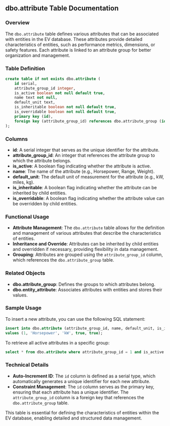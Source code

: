 ## dbo.attribute Table Documentation

### Overview

The `dbo.attribute` table defines various attributes that can be associated with entities in the EV database. These attributes provide detailed characteristics of entities, such as performance metrics, dimensions, or safety features. Each attribute is linked to an attribute group for better organization and management.

### Table Definition

```sql
create table if not exists dbo.attribute (
    id serial,
    attribute_group_id integer,
    is_active boolean not null default true,
    name text not null,
    default_unit text,
    is_inheritable boolean not null default true,
    is_overridable boolean not null default true,
    primary key (id),
    foreign key (attribute_group_id) references dbo.attribute_group (id)
);
```

### Columns

- **id**: A serial integer that serves as the unique identifier for the attribute.
- **attribute_group_id**: An integer that references the attribute group to which the attribute belongs.
- **is_active**: A boolean flag indicating whether the attribute is active.
- **name**: The name of the attribute (e.g., Horsepower, Range, Weight).
- **default_unit**: The default unit of measurement for the attribute (e.g., kW, miles, kg).
- **is_inheritable**: A boolean flag indicating whether the attribute can be inherited by child entities.
- **is_overridable**: A boolean flag indicating whether the attribute value can be overridden by child entities.

### Functional Usage

- **Attribute Management**: The `dbo.attribute` table allows for the definition and management of various attributes that describe the characteristics of entities.
- **Inheritance and Override**: Attributes can be inherited by child entities and overridden if necessary, providing flexibility in data management.
- **Grouping**: Attributes are grouped using the `attribute_group_id` column, which references the `dbo.attribute_group` table.

### Related Objects

- **dbo.attribute_group**: Defines the groups to which attributes belong.
- **dbo.entity_attribute**: Associates attributes with entities and stores their values.

### Sample Usage

To insert a new attribute, you can use the following SQL statement:

```sql
insert into dbo.attribute (attribute_group_id, name, default_unit, is_inheritable, is_overridable)
values (1, 'Horsepower', 'kW', true, true);
```

To retrieve all active attributes in a specific group:

```sql
select * from dbo.attribute where attribute_group_id = 1 and is_active = true;
```

### Technical Details

- **Auto-Increment ID**: The `id` column is defined as a serial type, which automatically generates a unique identifier for each new attribute.
- **Constraint Management**: The `id` column serves as the primary key, ensuring that each attribute has a unique identifier. The `attribute_group_id` column is a foreign key that references the `dbo.attribute_group` table.

This table is essential for defining the characteristics of entities within the EV database, enabling detailed and structured data management.